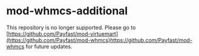 # mod-whmcs-additional

This repository is no longer supported. Please go to [https://github.com/Payfast/mod-virtuemart](https://github.com/Payfast/mod-whmcs)https://github.com/Payfast/mod-whmcs for future updates.
